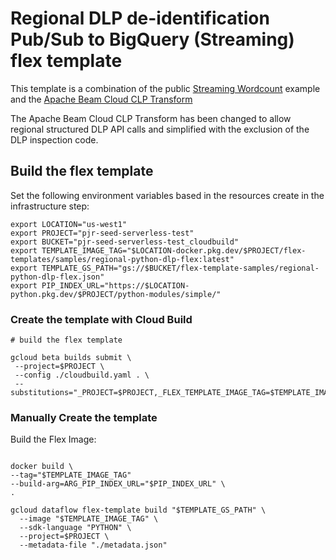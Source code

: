 # Regional DLP de-identification Pub/Sub to BigQuery (Streaming) flex template

This template is a combination of the public [Streaming Wordcount](https://github.com/apache/beam/blob/master/sdks/python/apache_beam/examples/streaming_wordcount.py) example and the [Apache Beam Cloud CLP Transform](https://github.com/apache/beam/blob/master/sdks/python/apache_beam/ml/gcp/cloud_dlp.py)

The Apache Beam Cloud CLP Transform has been changed to allow regional structured DLP API calls and simplified with the exclusion of the DLP inspection code.

## Build the flex template

Set the following environment variables based in the resources create in the infrastructure step:

```shell
export LOCATION="us-west1"
export PROJECT="pjr-seed-serverless-test"
export BUCKET="pjr-seed-serverless-test_cloudbuild"
export TEMPLATE_IMAGE_TAG="$LOCATION-docker.pkg.dev/$PROJECT/flex-templates/samples/regional-python-dlp-flex:latest"
export TEMPLATE_GS_PATH="gs://$BUCKET/flex-template-samples/regional-python-dlp-flex.json"
export PIP_INDEX_URL="https://$LOCATION-python.pkg.dev/$PROJECT/python-modules/simple/"
```

### Create the template with Cloud Build

```shell
# build the flex template

gcloud beta builds submit \
 --project=$PROJECT \
 --config ./cloudbuild.yaml . \
 --substitutions="_PROJECT=$PROJECT,_FLEX_TEMPLATE_IMAGE_TAG=$TEMPLATE_IMAGE_TAG,_TEMPLATE_GS_PATH=$TEMPLATE_GS_PATH,_PIP_INDEX_URL=$PIP_INDEX_URL"
 ```

### Manually Create the template

Build the Flex Image:

```shell

docker build \
--tag="$TEMPLATE_IMAGE_TAG"
--build-arg=ARG_PIP_INDEX_URL="$PIP_INDEX_URL" \
.

gcloud dataflow flex-template build "$TEMPLATE_GS_PATH" \
  --image "$TEMPLATE_IMAGE_TAG" \
  --sdk-language "PYTHON" \
  --project=$PROJECT \
  --metadata-file "./metadata.json"
```
